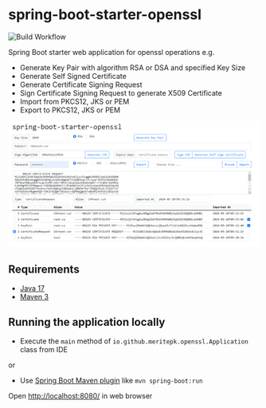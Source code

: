 # spring-boot-starter-openssl

![Build Workflow](https://github.com/mohsin-naroo/spring-boot-starter-openssl/actions/workflows/maven-build.yml/badge.svg)

Spring Boot starter web application for openssl operations e.g.
- Generate Key Pair with algorithm RSA or DSA and specified Key Size
- Generate Self Signed Certificate
- Generate Certificate Signing Request
- Sign Certificate Signing Request to generate X509 Certificate
- Import from PKCS12, JKS or PEM
- Export to PKCS12, JKS or PEM

![](example.png)

## Requirements

- [Java 17](https://www.oracle.com/pk/java/technologies/downloads/#java17)
- [Maven 3](https://maven.apache.org)

## Running the application locally

- Execute the `main` method of `io.github.meritepk.openssl.Application` class from IDE

or

- Use [Spring Boot Maven plugin](https://docs.spring.io/spring-boot/docs/current/reference/html/build-tool-plugins-maven-plugin.html) like `mvn spring-boot:run`

Open [http://localhost:8080/](http://localhost:8080/) in web browser
